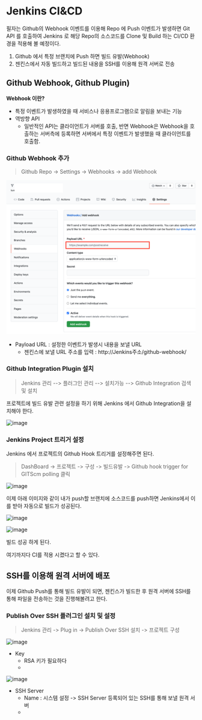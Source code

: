   
  # Jenkins CI&CD 

   필자는 Github의 Webhook 이벤트를 이용해 Repo 에 Push 이벤트가 발생하면 Git API 를 호출하여 Jenkins 로 해당 Repo의 소스코드를 Clone 및 Build 하는 CI/CD 환경을 적용해 볼 예정이다.
   
   
   
   1. Github 에서 특정 브랜치에 Push 하면 빌드 유발(Webhook)
   2. 젠킨스에서 자동 빌드하고 빌드된 내용을 SSH를 이용해 원격 서버로 전송
   
   
   
   ## Github Webhook, Github Plugin)
   
   __Webhook 이란?__
   
   - 특정 이벤트가 발생하였을 때 서비스나 응용프로그램으로 알림을 보내는 기능
   - 역방향 API
      - 일반적인 API는 클라이언트가 서버를 호출, 반면 Webhook은 Webhook을 호출하는 서버측에 등록하면 서버에서 특정 이벤트가 발생했을 때 클라이언트를 호출함.


  
   ### Github Webhook 추가
   
   > Github Repo -> Settings -> Webhooks -> add Webhook
   
   ![image](https://github.com/binghe819/TIL/blob/master/Infra%26DevOps/CI%3ACD/Jenkins/freestyle/image/webhook_create.png)
   
   
   - Payload URL : 설정한 이벤트가 발생시 내용을 보낼 URL
      - 젠킨스에 보낼 URL 주소를 입력 : http://Jenkins주소/github-webhook/
  
  
  ### Github Integration Plugin  설치
  
  > Jenkins 관리 --> 플러그인 관리 --> 설치가능 --> Github Integration 검색 및 설치
  
  프로젝트에 빌드 유발 관련 설정을 하기 위해 Jenkins 에서 Github Integration을 설치해야 한다.
  
  ![image](https://user-images.githubusercontent.com/79154652/161456765-c6bafc24-4dd9-4f02-a42b-b00afe6a286d.png)

  
  ### Jenkins Project 트리거 설정
  
  Jenkins 에서 프로젝트의 Github Hook 트리거를 설정해주면 된다.
  
  > DashBoard -> 프로젝트 -> 구성 -> 빌드유발 -> Github hook trigger for GITScm polling 클릭
  
  ![image](https://user-images.githubusercontent.com/79154652/161456970-eca03fea-b249-47a7-82d3-8fa4a0b01024.png)

  
  이제 아래 이미지와 같이 내가 push할 브랜치에 소스코드를 push하면 Jenkins에서 이를 받아 자동으로 빌드가 성공된다.
  
  ![image](https://user-images.githubusercontent.com/79154652/161457197-0f902cd4-f212-4965-95eb-a4c4ed04ca10.png)

  
  ![image](https://user-images.githubusercontent.com/79154652/161457317-5d81b1f1-0314-41e7-b690-71e97e42ec52.png)

  빌드 성공 하게 된다.
  
  여기까지다 CI를 적용 시켰다고 할 수 있다.
  
  ## SSH를 이용해 원격 서버에 배포
  
  이제 Github Push를 통해 빌드 유발이 되면, 젠킨스가 빌드한 후 원격 서버에 SSH를 통해 파일을 전송하는 것을 진행해볼려고 한다.
  
  
   ### Publish Over SSH 플러그인 설치 및 설정
   
   > Jenkins 관리 -> Plug in -> Publish Over SSH 설치 -> 프로젝트 구성


   ![image](https://user-images.githubusercontent.com/79154652/162342482-5ce6082f-8a8d-4fdd-a8a2-edb588d1c374.png)
    
   - Key
      - RSA 키가 필요하다
      - 
    

  ![image](https://user-images.githubusercontent.com/79154652/162341992-032e714f-13dd-4745-9f9f-7ec5dfa2e261.png)

   
   - SSH Server
      - Name : 시스템 설정 -> SSH Server 등록되어 있는 SSH를 통해 보낼 원격 서버
      - 
  
  
